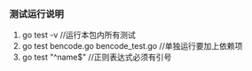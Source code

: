### 测试运行说明
1. go test -v //运行本包内所有测试
2. go test bencode.go bencode_test.go //单独运行要加上依赖项
3. go test "^name$" //正则表达式必须有引号
